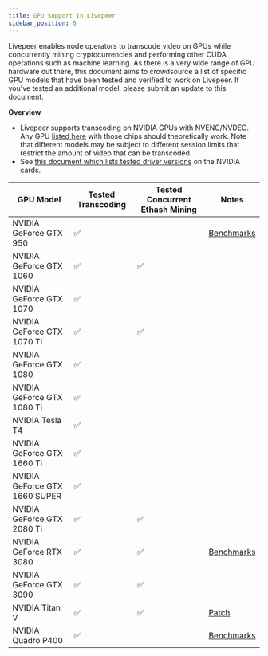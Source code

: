 ```yaml
---
title: GPU Support in Livepeer
sidebar_position: 6
---
```


Livepeer enables node operators to transcode video on GPUs while concurrently mining cryptocurrencies and performing other CUDA operations such as machine learning. As there is a very wide range of GPU hardware out there, this document aims to crowdsource a list of specific GPU models that have been tested and verified to work on Livepeer. If you've tested an additional model, please submit an update to this document.

**Overview**

* Livepeer supports transcoding on NVIDIA GPUs with NVENC/NVDEC. Any GPU [listed here](https://developer.nvidia.com/video-encode-and-decode-gpu-support-matrix-new) with those chips should theoretically work. Note that different models may be subject to different session limits that restrict the amount of video that can be transcoded.
* See [this document which lists tested driver versions](https://github.com/livepeer/go-livepeer/blob/master/doc/gpu.md) on the NVIDIA cards. 

| GPU Model                     | Tested Transcoding | Tested Concurrent Ethash Mining | Notes                                                                                                  |
| ----------------------------- | ------------------ | ------------------------------- | ------------------------------------------------------------------------------------------------------ |
| NVIDIA GeForce GTX 950        | :white_check_mark: |                                 | [Benchmarks](https://forum.livepeer.org/t/gtx-950-quadro-p400-benchmarks/1497)                        |                                                                                                         |
| NVIDIA GeForce GTX 1060       | :white_check_mark: | :white_check_mark:              |                                                                                                        |
| NVIDIA GeForce GTX 1070       | :white_check_mark: |                                 |                                                                                                        |
| NVIDIA GeForce GTX 1070 Ti    | :white_check_mark: | :white_check_mark:              |                                                                                                        |
| NVIDIA GeForce GTX 1080       | :white_check_mark: |                                 |                                                                                                        |
| NVIDIA GeForce GTX 1080 Ti    | :white_check_mark: |                                 |                                                                                                        |
| NVIDIA Tesla T4               | :white_check_mark: |                                 |                                                                                                        |
| NVIDIA GeForce GTX 1660 Ti    | :white_check_mark: |                                 |                                                                                                        |
| NVIDIA GeForce GTX 1660 SUPER | :white_check_mark: |                                 |                                                                                                        |
| NVIDIA GeForce GTX 2080 Ti       | :white_check_mark: | :white_check_mark:              |
| NVIDIA GeForce RTX 3080       | :white_check_mark: | :white_check_mark:              | [Benchmarks](https://forum.livepeer.org/t/dual-ethash-mining-transcoding-w-rtx-3080-10g-cuda-mps/1161) |                                                                                                        |
| NVIDIA GeForce GTX 3090       | :white_check_mark: | :white_check_mark:              |     
| NVIDIA Titan V                | :white_check_mark: | :white_check_mark:              | [Patch](https://github.com/keylase/nvidia-patch)                                                       |
| NVIDIA Quadro P400            | :white_check_mark: |                                 | [Benchmarks](https://forum.livepeer.org/t/gtx-950-quadro-p400-benchmarks/1497)                        |                                                                                                         |
